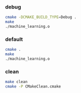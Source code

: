 ### debug

``` bash
cmake -DCMAKE_BUILD_TYPE=Debug .     
make
./machine_learning.o 
```

### default

``` bash
cmake .
make
./machine_learning.o 
```

### clean

``` bash
make clean
cmake -P CMakeClean.cmake  
```